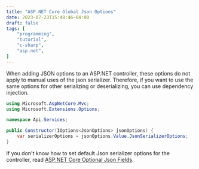 ```yaml
---
title: "ASP.NET Core Global Json Options"
date: 2023-07-23T15:48:46-04:00
draft: false
tags: [
    "programming",
    "tutorial",
    "c-sharp",
    "asp.net",
]
---
```


When adding JSON options to an ASP.NET controller, these options do not apply to manual uses of the json serializer.
Therefore, if you want to use the same options for other serializing or deserializing, you can use dependency injection.

```cs
using Microsoft.AspNetCore.Mvc;
using Microsoft.Extensions.Options;

namespace Api.Services;

public Constructor(IOptions<JsonOptions> jsonOptions) {
    var serializerOptions = jsonOptions.Value.JsonSerializerOptions;
}
```

If you don't know how to set default Json serializer options for the controller, read [ASP.NET Core Optional Json Fields](/posts/aspnet-optional-json-fields).
